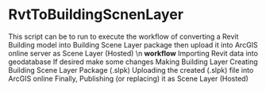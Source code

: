 # RvtToBuildingScnenLayer
This script can be to run to execute the workflow of converting a Revit Building model into Building Scene Layer package then upload it into ArcGIS online server as Scene Layer (Hosted) \n
**workflow**
Importing Revit data into geodatabase
If desired make some changes
Making Building Layer
Creating Building Scene Layer Package (.slpk)
Uploading the created (.slpk) file into ArcGIS online
Finally, Publishing (or replacing) it as Scene Layer (Hosted) 
